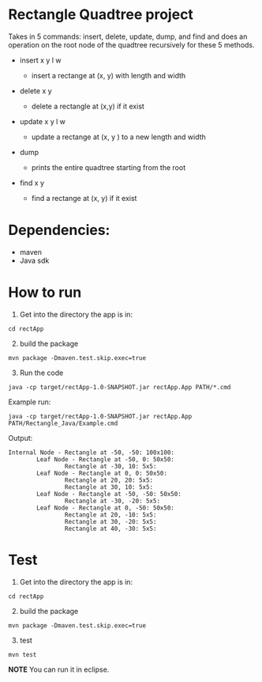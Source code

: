 # Rectangle Quadtree project
Takes in 5 commands: insert, delete, update, dump, and find and does an operation on the root node of the quadtree recursively for these 5 methods.

- insert x y l w
    - insert a rectange at (x, y) with length and width

- delete x y
    - delete a rectangle at (x,y) if it exist

- update x y l w
    - update a rectange at (x, y ) to a new length and width

- dump
    - prints the entire quadtree starting from the root

- find x y
    - find a rectange at (x, y) if it exist

# Dependencies:
- maven
- Java sdk


# How to run
1) Get into the directory the app is in:
```
cd rectApp
```
2) build the package
```
mvn package -Dmaven.test.skip.exec=true
```
3) Run the code
```
java -cp target/rectApp-1.0-SNAPSHOT.jar rectApp.App PATH/*.cmd
```

Example run:
```
java -cp target/rectApp-1.0-SNAPSHOT.jar rectApp.App PATH/Rectangle_Java/Example.cmd
```
Output:
```
Internal Node - Rectangle at -50, -50: 100x100:
        Leaf Node - Rectangle at -50, 0: 50x50:
                Rectangle at -30, 10: 5x5:
        Leaf Node - Rectangle at 0, 0: 50x50:
                Rectangle at 20, 20: 5x5:
                Rectangle at 30, 10: 5x5:
        Leaf Node - Rectangle at -50, -50: 50x50:
                Rectangle at -30, -20: 5x5:
        Leaf Node - Rectangle at 0, -50: 50x50:
                Rectangle at 20, -10: 5x5:
                Rectangle at 30, -20: 5x5:
                Rectangle at 40, -30: 5x5:
```


# Test
1) Get into the directory the app is in:
```
cd rectApp
```
2) build the package
```
mvn package -Dmaven.test.skip.exec=true
```
3) test
```
mvn test
```

**NOTE** You can run it in eclipse.
